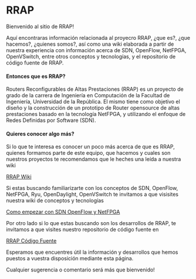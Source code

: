 RRAP
====

Bienvenido al sitio de RRAP!

Aquí encontraras información relacionada al proyecro RRAP, ¿que es?, ¿que hacemos?, ¿quienes somos?, así como una wiki elaborada a partir de nuestra experiencia con información acerca de SDN, OpenFlow, NetFPGA, OpenVSwitch, entre otros conceptos y tecnologías, y el repositorio de código fuente de RRAP.

#### Entonces que es RRAP?

Routers Reconfigurables de Altas Prestaciones (RRAP) es un proyecto de grado de la carrera de Ingeniería en Computación de la Facultad de Ingeniería, Universidad de la República. El mismo tiene como objetivo el diseño y la construcción de un prototipo de Router opensource de altas prestaciones basado en la tecnología NetFPGA, y utilizando el enfoque de Redes Definidas por Software (SDN).
#### Quieres conocer algo más?

Si lo que te interesa es conocer un poco más acerca de que es RRAP, quienes formamos parte de este equipo, que hacemos y cuales son nuestros proyectos te recomendamos que le heches una leída a nuestra wiki

[RRAP Wiki](https://github.com/ProyectoRRAP/Documentacion/wiki)

Si estas buscando familiarizarte con los conceptos de SDN, OpenFlow, NetFPGA, Ryu, OpenDaylight, OpenVSwitch te invitamos a que visisites nuestra wiki de conceptos y tecnologías

[Como empezar con SDN OpenFlow y NetFPGA](https://github.com/ProyectoRRAP/Documentacion/wiki/Como-empezar-con-SDN-OpenFlow-y-NetFPGA)

Por otro lado si lo que estas buscando son los desarrollos de RRAP, te invitamos a que visites nuestro repositorio de código fuente en

[RRAP Código Fuente](https://github.com/ProyectoRRAP/LiveCode)

Esperamos que encuentres útil la información y desarrollos que hemos puestos a vuestra disposición mediante esta página. 

Cualquier sugerencia o comentario será más que bienvenido!
